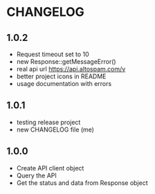 # CHANGELOG

## 1.0.2
* Request timeout set to 10
* new Response::getMessageError()
* real api url https://api.altospam.com/v
* better project icons in README
* usage documentation with errors

## 1.0.1

* testing release project
* new CHANGELOG file (me)

## 1.0.0

* Create API client object
* Query the API
* Get the status and data from Response object
